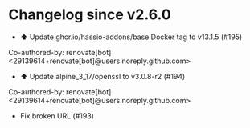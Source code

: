 # Changelog since v2.6.0
- ⬆️ Update ghcr.io/hassio-addons/base Docker tag to v13.1.5 (#195)

Co-authored-by: renovate[bot] <29139614+renovate[bot]@users.noreply.github.com> 
- ⬆️ Update alpine_3_17/openssl to v3.0.8-r2 (#194)

Co-authored-by: renovate[bot] <29139614+renovate[bot]@users.noreply.github.com> 
- Fix broken URL (#193) 
